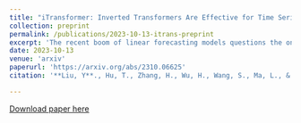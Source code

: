 ```yaml
---
title: "iTransformer: Inverted Transformers Are Effective for Time Series Forecasting"
collection: preprint
permalink: /publications/2023-10-13-itrans-preprint
excerpt: 'The recent boom of linear forecasting models questions the ongoing passion for architectural modifications of Transformer-based forecasters. These forecasters leverage Transformers to model the global dependencies over temporal tokens of time series, with each token formed by multiple variates of the same timestamp. However, Transformer is challenged in forecasting series with larger lookback windows due to performance degradation and computation explosion. Besides, the unified embedding for each temporal token fuses multiple variates with potentially unaligned timestamps and distinct physical measurements, which may fail in learning variate-centric representations and result in meaningless attention maps. In this work, we reflect on the competent duties of Transformer components and repurpose the Transformer architecture without any adaptation on the basic components. We propose iTransformer that simply inverts the duties of the attention mechanism and the feed-forward network. Specifically, the time points of individual series are embedded into variate tokens which are utilized by the attention mechanism to capture multivariate correlations; meanwhile, the feed-forward network is applied for each variate token to learn nonlinear representations. The iTransformer model achieves consistent state-of-the-art on several real-world datasets, which further empowers the Transformer family with promoted performance, generalization ability across different variates, and better utilization of arbitrary lookback windows, making it a nice alternative as the fundamental backbone of time series forecasting.'
date: 2023-10-13
venue: 'arxiv'
paperurl: 'https://arxiv.org/abs/2310.06625'
citation: '**Liu, Y**., Hu, T., Zhang, H., Wu, H., Wang, S., Ma, L., & Long, M. (2023). iTransformer: Inverted Transformers Are Effective for Time Series Forecasting. arXiv preprint arXiv:2310.06625.'

---
```



[Download paper here](https://arxiv.org/pdf/2310.06625)
